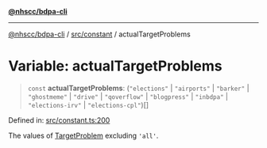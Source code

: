 [**@nhscc/bdpa-cli**](../../../README.md)

***

[@nhscc/bdpa-cli](../../../README.md) / [src/constant](../README.md) / actualTargetProblems

# Variable: actualTargetProblems

> `const` **actualTargetProblems**: (`"elections"` \| `"airports"` \| `"barker"` \| `"ghostmeme"` \| `"drive"` \| `"qoverflow"` \| `"blogpress"` \| `"inbdpa"` \| `"elections-irv"` \| `"elections-cpl"`)[]

Defined in: [src/constant.ts:200](https://github.com/nhscc/bdpa-cli/blob/c8a325cdd3d6bbbd34604fbd2249eb233fe4776a/src/constant.ts#L200)

The values of [TargetProblem](TargetProblem.md) excluding `'all'`.
